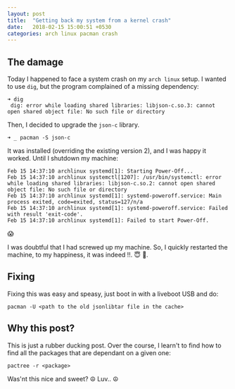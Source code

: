 ```yaml
---
layout: post
title:  "Getting back my system from a kernel crash"
date:   2018-02-15 15:00:51 +0530
categories: arch linux pacman crash
---
```


## The damage
Today I happened to face a system crash on my `arch linux` setup. I wanted to use `dig`, but the program complained of a missing dependency:

```
➜ dig
 dig: error while loading shared libraries: libjson-c.so.3: cannot open shared object file: No such file or directory

```

Then, I decided to upgrade the `json-c` library.

```
➜ _ pacman -S json-c
```

It was installed (overriding the existing version 2), and I was happy it worked. Until I shutdown my machine:

```
Feb 15 14:37:10 archlinux systemd[1]: Starting Power-Off...
Feb 15 14:37:10 archlinux systemctl[1207]: /usr/bin/systemctl: error while loading shared libraries: libjson-c.so.2: cannot open shared object file: No such file or directory
Feb 15 14:37:10 archlinux systemd[1]: systemd-poweroff.service: Main process exited, code=exited, status=127/n/a
Feb 15 14:37:10 archlinux systemd[1]: systemd-poweroff.service: Failed with result 'exit-code'.
Feb 15 14:37:10 archlinux systemd[1]: Failed to start Power-Off.

```
:scream:

I was doubtful that I had screwed up my machine. So, I quickly restarted the machine, to my happiness, it was indeed !!. :innocent: :gun:.

## Fixing

Fixing this was easy and speasy, just boot in with a liveboot USB and do:

```
pacman -U <path to the old jsonlibtar file in the cache>
```

## Why this post?

This is just a rubber ducking post. Over the course, I learn't to find how to find all the packages that are dependant on a given one:

```
pactree -r <package>
```

Was'nt this nice and sweet?
☮ Luv.. ☮
